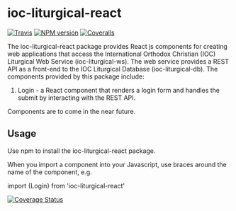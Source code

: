 # ioc-liturgical-react

[![Travis][build-badge]][build]
[![NPM version][npm-badge]][npm]
[![Coveralls][coveralls-badge]][coveralls]

The ioc-liturgical-react package provides React js components for creating web applications that access the International Orthodox Christian (IOC) Liturgical Web Service (ioc-liturgical-ws). The web service provides a REST API as a front-end to the IOC Liturgical Database (ioc-liturgical-db).  The components provided by this package include:

1. Login - a React component that renders a login form and handles the submit by interacting with the REST API.

Components are to come in the near future.

## Usage

Use npm to install the ioc-liturgical-react package.

When you import a component into your Javascript, use braces around the name of the component, e.g.

import {Login} from 'ioc-liturgical-react'

[build-badge]: https://travis-ci.org/OCMC-Translation-Projects/ioc-liturgical-react.svg
[build]: https://travis-ci.org/OCMC-Translation-Projects/ioc-liturgical-react

[npm-badge]: https://img.shields.io/npm/v/npm-package.png?style=flat-square
[npm]: https://www.npmjs.org/package/ioc-liturgical-react

[coveralls-badge]: https://img.shields.io/coveralls/user/repo/master.png?style=flat-square
[coveralls]: https://coveralls.io/github/OCMC-Translation-Projects/ioc-liturgical-react?branch=master

[![Coverage Status](https://coveralls.io/repos/github/OCMC-Translation-Projects/ioc-liturgical-react/badge.svg?branch=master)](https://coveralls.io/github/OCMC-Translation-Projects/ioc-liturgical-react?branch=master)